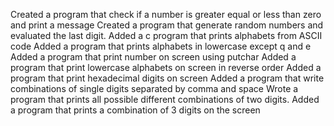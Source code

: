 Created a program that check if a number is greater equal or less than zero and print a message
Created a program that generate random numbers and evaluated the last digit.
Added a c program that prints alphabets from ASCII code
Added a program that prints alphabets in lowercase except q and e
Added a program that print number on screen using putchar
Added a program that print lowercase alphabets on screen in reverse order
Added a program that print hexadecimal digits on screen
Added a program that write combinations of single digits separated by comma and space
Wrote a program that prints all possible different combinations of two digits.
Added a program that prints a combination of 3 digits on the screen
